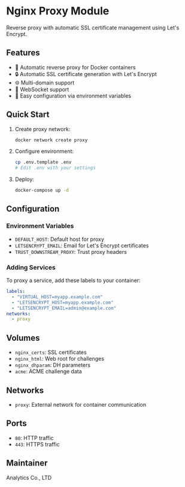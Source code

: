 # Nginx Proxy Module

Reverse proxy with automatic SSL certificate management using Let's Encrypt.

## Features

- 🔄 Automatic reverse proxy for Docker containers
- 🔒 Automatic SSL certificate generation with Let's Encrypt
- 🌐 Multi-domain support
- 📱 WebSocket support
- 🔧 Easy configuration via environment variables

## Quick Start

1. Create proxy network:
   ```bash
   docker network create proxy
   ```

2. Configure environment:
   ```bash
   cp .env.template .env
   # Edit .env with your settings
   ```

3. Deploy:
   ```bash
   docker-compose up -d
   ```

## Configuration

### Environment Variables

- `DEFAULT_HOST`: Default host for proxy
- `LETSENCRYPT_EMAIL`: Email for Let's Encrypt certificates
- `TRUST_DOWNSTREAM_PROXY`: Trust proxy headers

### Adding Services

To proxy a service, add these labels to your container:

```yaml
labels:
  - "VIRTUAL_HOST=myapp.example.com"
  - "LETSENCRYPT_HOST=myapp.example.com"
  - "LETSENCRYPT_EMAIL=admin@example.com"
networks:
  - proxy
```

## Volumes

- `nginx_certs`: SSL certificates
- `nginx_html`: Web root for challenges
- `nginx_dhparam`: DH parameters
- `acme`: ACME challenge data

## Networks

- `proxy`: External network for container communication

## Ports

- `80`: HTTP traffic
- `443`: HTTPS traffic

## Maintainer

Analytics Co., LTD